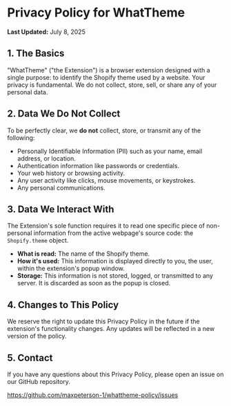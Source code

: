 # Privacy Policy for WhatTheme

**Last Updated:** July 8, 2025

## 1. The Basics

"WhatTheme" ("the Extension") is a browser extension designed with a single purpose: to identify the Shopify theme used by a website. Your privacy is fundamental. We do not collect, store, sell, or share any of your personal data.

## 2. Data We Do Not Collect

To be perfectly clear, we **do not** collect, store, or transmit any of the following:

*   Personally Identifiable Information (PII) such as your name, email address, or location.
*   Authentication information like passwords or credentials.
*   Your web history or browsing activity.
*   Any user activity like clicks, mouse movements, or keystrokes.
*   Any personal communications.

## 3. Data We Interact With

The Extension's sole function requires it to read one specific piece of non-personal information from the active webpage's source code: the `Shopify.theme` object.

*   **What is read:** The name of the Shopify theme.
*   **How it's used:** This information is displayed directly to you, the user, within the extension's popup window.
*   **Storage:** This information is not stored, logged, or transmitted to any server. It is discarded as soon as the popup is closed.

## 4. Changes to This Policy

We reserve the right to update this Privacy Policy in the future if the extension's functionality changes. Any updates will be reflected in a new version of the policy.

## 5. Contact

If you have any questions about this Privacy Policy, please open an issue on our GitHub repository.

https://github.com/maxpeterson-1/whattheme-policy/issues
